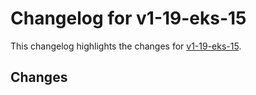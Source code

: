 # Changelog for v1-19-eks-15

This changelog highlights the changes for [v1-19-eks-15](https://github.com/aws/eks-distro/tree/v1-19-eks-15).

## Changes

